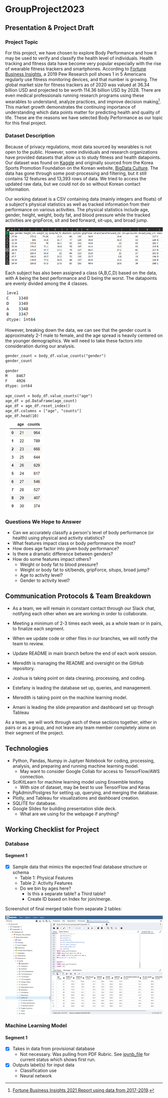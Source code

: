 # GroupProject2023


## Presentation & Project Draft

### Project Topic

For this project, we have chosen to explore Body Performance and how it may be used to verify and classify the health level of individuals. Health tracking and fitness data have become very popular especially with the rise of wearable fitness trackers and smartphones. According to [Fortune Business Insights](https://www.fortunebusinessinsights.com/fitness-tracker-market-103358), a 2019 Pew Research poll shows 1 in 5 Americans regularly use fitness monitoring devices, and that number is growing. The global market size for fitness trackers as of 2020 was valued at 36.34 billion USD and projected to be worth 114.36 billion USD by 2028. There are even medical professionals running research programs using these wearables to understand, analyze practices, and improve decision making[^1]. This market growth demonstrates the continuing importance of understanding which data points matter for predicting health and quality of life.  These are the reasons we have selected Body Performance as our topic for this final project.
 
### Dataset Description
 
Because of privacy regulations, most data sourced by wearables is not open to the public. However, some individuals and research organizations have provided datasets that allow us to study fitness and health datapoints. Our dataset was found on [Kaggle](https://www.kaggle.com/datasets/kukuroo3/body-performance-data) and originally sourced from the Korea Sports Promotion Foundation on the Korean website, [BigData Culture](https://www.bigdata-culture.kr/bigdata/user/data_market/detail.do?id=ace0aea7-5eee-48b9-b616-637365d665c1). The data has gone through some post-processing and filtering, but it still contains 12 features and 13,393 rows of data.  We tried to access the updated raw data, but we could not do so without Korean contact information.

Our working dataset is a CSV containing data (mainly integers and floats) of a subject's physical statistics as well as tracked information from their performance on various activities.  The physical statistics include age, gender, height, weight, body fat, and blood pressure while the tracked activities are gripForce, sit and bed forward, sit-ups, and broad jump. 

![orig_csv](https://github.com/ChallahBack83/Body_Performance/blob/M_Rau/Images/orig_csv.png)

Each subject has also been assigned a class (A,B,C,D) based on the data, with A being the best performance and D being the worst. The datapoints are evenly divided among the 4 classes. 

![class_count](https://github.com/ChallahBack83/Body_Performance/blob/M_Rau/Images/class_cnt.png)

However, breaking down the data, we can see that the gender count is approximately 2-1 male to female, and the age spread is heavily centered on the younger demographics. We will need to take these factors into consideration during our analysis.
 
```
gender_count = body_df.value_counts("gender")
gender_count

gender
M    8467
F    4926
dtype: int64

age_count = body_df.value_counts("age")
age_df = pd.DataFrame(age_count)
age_df = age_df.reset_index()
age_df.columns = ["age", "counts"]
age_df.head(10)
```

![age_cnt](https://github.com/ChallahBack83/Body_Performance/blob/M_Rau/Images/age_cnt.png)

### Questions We Hope to Answer

  - Can we accurately classify a person's level of body performance (or health) using physical and activity statistics?
  - What features impact class or body performance the most?
  - How does age factor into given body performance?
  - Is there a dramatic difference between genders?
  - How do some features impact others?
    - Weight or body fat to blood pressure?
    - Weight or body fat to sit/bends, gripForce, situps, broad jump?
    - Age to activity level?
    - Gender to activity level?
    
## Communication Protocols & Team Breakdown

- As a team, we will remain in constant contact through our Slack chat, notifying each other when we are working in order to collaborate.
- Meeting a minimum of 2-3 times each week, as a whole team or in pairs, to finalize each segment.
- When we update code or other files in our branches, we will notify the team to review.
- Update README in main branch before the end of each work session.

- Meredith is managing the README and oversight on the GitHub repository.
- Joshua is taking point on data cleaning, processing, and coding.
- Estefany is leading the database set up, queries, and management.
- Meredith is taking point on the machine learning model.
- Amani is leading the slide preparation and dashboard set up through Tableau

As a team, we will work through each of these sections together, either in pairs or as a group, and not leave any team member completely alone on their segment of the project.

## Technologies

- Python, Pandas, Numpy in Juptyer Notebook for coding, processing, analysis, and preparing and running machine learning model.
  - May want to consider Google Collab for access to TensorFlow/AWS connection.
- SciKitLearn for machine learning model using Ensemble testing 
  - With size of dataset, may be best to use TensorFlow and Keras
- PgAdmin/Postgres for setting up, querying, and merging the database.
- Plotly, and Tableau for visualizations and dashboard creation.
- SQLITE for database.
- Google Slides for building presentation slide deck.
    - What are we using for the webpage if anything?

## Working Checklist for Project

### Database

#### Segment 1
- [x] Sample data that mimics the expected final database structure or schema
  - Table 1: Physical Features
  - Table 2: Activity Features
  - Do we bin by ages here?
    - Is this a separate table? a Third table?
    - Create ID based on Index for join/merge.   

Screenshot of final merged table from separate 2 tables:

![table_3](https://github.com/ChallahBack83/Body_Performance/blob/E_Lutker/table_3_test.png)

### Machine Learning Model

#### Segment 1
- [x] Takes in data from provisional database
   - Not necessary. Was pulling from PDF Rubric. See [ipynb_file](https://github.com/ChallahBack83/Body_Performance/blob/M_Rau/body_perf_ml_v1.1.ipynb) for current status which shows first run.
- [x] Outputs label(s) for input data
  - Classification use
  - Neural network


[^1]: [Fortune Business Insights 2021 Report using data from 2017-2019](https://www.fortunebusinessinsights.com/fitness-tracker-market-103358).
